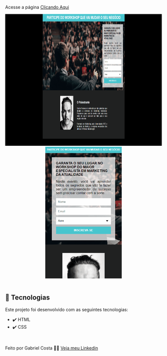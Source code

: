  Acesse a página [Clicando Aqui](https://gabrielcostarep.github.io/Pagina-de-Captura/)

 <div align="center" >
  <img src="./Readme-gif.gif" alt="demo-web" height="425">
  <img src="./Readme-cell-gif.gif" alt="demo-mobile" height="425">
</div>

<br>

## 🚀 Tecnologias

Este projeto foi desenvolvido com as seguintes tecnologias:

- ✔️ HTML
- ✔️ CSS

<br>

Feito por Gabriel Costa 👋🏾 [Veja meu Linkedin](https://www.linkedin.com/in/gabrielcostadev/)
